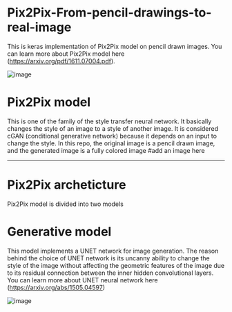 # Pix2Pix-From-pencil-drawings-to-real-image
This is keras implementation of Pix2Pix model on pencil drawn images. You can learn more about Pix2Pix model here (https://arxiv.org/pdf/1611.07004.pdf).


![image](https://user-images.githubusercontent.com/47930821/130732882-ad893c4b-7015-4d5b-81c8-59e06488ceae.png)

# Pix2Pix model
This is one of the family of the style transfer neural network. It basically changes the style of an image to a style of another image. It is considered cGAN (conditional generative network) because it depends on an input to change the style. In this repo, the original image is a pencil drawn image, and the generated image is a fully colored image
#add an image here

---
# Pix2Pix archeticture
Pix2Pix model is divided into two models

# Generative model
This model implements a UNET network for image generation. The reason behind the choice of UNET network is its uncanny ability to change the style of the image without affecting the geometric features of the image due to its residual connection between the inner hidden convolutional layers. You can learn more about UNET neural network here (https://arxiv.org/abs/1505.04597)

![image](https://user-images.githubusercontent.com/47930821/130733364-eaa7dd39-56b6-4f73-85f5-1251f3905841.png)
